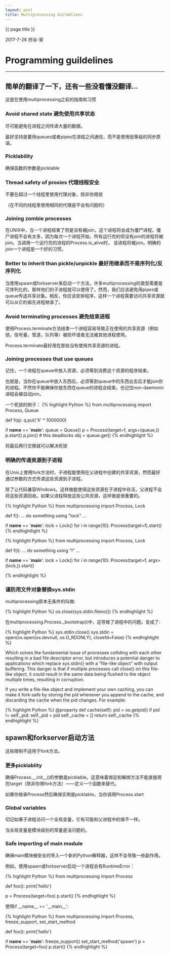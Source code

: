 ```yaml
---
layout: post
title: Multiprocessing Guildelines
---
```


{{ page.title }}

<p class="meta">2017-7-26 府谷-家 </p>

# Programming guildelines
---
简单的翻译了一下，还有一些没看懂没翻译...
---
这是在使用multiprocessing之前的指南和习惯

### Avoid shared state 避免使用共享状态

尽可能避免在进程之间传递大量的数据。

最好坚持是要用queues或者pipes在进程之间通信，而不是使用低等级的同步原语。

### Picklability

确保函数的参数是picklable

### Thread safety of proxies 代理线程安全

不要在超过一个线程里使用代理对象，除非你用锁

（在不同的线程里使用相同的代理是不会有问题的）

### Joining zombie processes 

在UNIX中，当一个进程结束了但是没有被join，这个进程将会成为僵尸进程。僵尸进程不会有太多，因为每次一个进程开始，所有运行完的但没有join的进程将被join。当调用一个运行完的进程的Process.is_alive时，
该进程将被join。明确的join一个进程是一个好的习惯。

### Better to inherit than pickle/unpickle 最好用继承而不是序列化/反序列化

当使用spawn或forkserver来启动一个方法，许多multiprocessing的类型需要是可序列化的，那样他们的子进程就可以使用了。然而，我们应该避免用pipes或queue传送共享对象。相反，你应该安排程序，这样一个进程需要访问共享资源就可以从它的祖先进程继承了。

### Avoid terminating processes 避免结束进程

使用Process.terminate方法结束一个进程容易导致正在使用的共享资源（例如锁，信号量，管道，队列等）被损坏或者无法被其他进程使用。

Process.terminate最好用在那些没有使用共享资源的进程。

### Joining processes that use queues

记住，一个进程在queue中放入资源，必须等到消费这个资源的程序结束。

也就是，当你在queue中放入东西后，必须等到queue中的东西出去后才能join你的进程。不然你不能确保你放东西在queue的进程会结束。也记住non-daemonic进程会被自动join。

一个死锁的例子：
{% highlight Python %}
from multiprocessing import Process, Queue

def f(q):
    q.put('X' * 1000000)

if __name__ == '__main__':
    queue = Queue()
    p = Process(target=f, args=(queue,))
    p.start()
    p.join()                    # this deadlocks
    obj = queue.get()
{% endhighlight %}

将最后两行交换就可以解决死锁

### 明确的传递资源到子进程

在Unix上使用fork方法时，子进程能使用在父进程中创建的共享资源，然而最好通过参数的方式传递这些资源到子进程。

除了让代码兼容Windows，这样做能使得这些资源在子进程中存活，父进程不会将这些资源回收。如果父进程释放这些公共资源，这样做是很重要的。

{% highlight Python %}
from multiprocessing import Process, Lock

def f():
    ... do something using "lock" ...

if __name__ == '__main__':
    lock = Lock()
    for i in range(10):
        Process(target=f).start()
{% endhightlight %}


{% highlight Python %}
from multiprocessing import Process, Lock

def f(l):
    ... do something using "l" ...

if __name__ == '__main__':
    lock = Lock()
    for i in range(10):
        Process(target=f, args=(lock,)).start()

{% endhighlight %}

### 谨防用文件对象替换sys.stdin

multiprocessing原本无条件的叫做:

{% highlight Python %}
os.close(sys.stdin.fileno())
{% endhighlight %}

在multiprocessing.Process._bootstrap()中，这导致了进程中的问题。变成了:

{% highlight Python %}
sys.stdin.close()
sys.stdin = open(os.open(os.devnull, os.O_RDONLY), closefd=False)
{% endhighlight %}

Which solves the fundamental issue of processes colliding with each other resulting in a bad file descriptor error, but introduces a potential danger to applications which replace sys.stdin() with a “file-like object” with output buffering. This danger is that if multiple processes call close() on this file-like object, it could result in the same data being flushed to the object multiple times, resulting in corruption.

If you write a file-like object and implement your own caching, you can make it fork-safe by storing the pid whenever you append to the cache, and discarding the cache when the pid changes. For example:

{% highlight Python %}
@property
def cache(self):
    pid = os.getpid()
    if pid != self._pid:
        self._pid = pid
        self._cache = []
    return self._cache
{% endhighlight %}

## spawn和forkserver启动方法

这些限制不适用于fork方法。

### 更多picklablity

确保Process.\_\_init\_\_()的参数是picklable。这意味着绑定和解绑方法不能直接用在target（除非你用fork方法）——定义一个函数来替代。

如果你继承Process然后确保实例是picklable，当你调用Process.start

### Global variables

切记如果子进程访问一个全局变量，它有可能和父进程中的值不一样。

当全局变量是模块级别的常量是没问题的。

### Safe importing of main module

确保main模块被安全的导入一个新的Python解释器，这样不会导致一些副作用。

例如，使用spawn或forkserver启动一个进程会有RuntimeError：

{% highlight Python %}
from multiprocessing import Process

def foo():
    print('hello')

p = Process(target=foo)
p.start()
{% endhighlight %}

使用if \_\_name\_\_ == '\_\_main\_\_':

{% highlight Python %}
from multiprocessing import Process, freeze_support, set_start_method

def foo():
    print('hello')

if __name__ == '__main__':
    freeze_support()
    set_start_method('spawn')
    p = Process(target=foo)
    p.start()
{% endhighlight %}